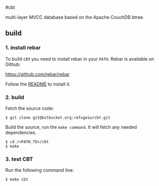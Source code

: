#cbt

multi-layer MVCC database based on the Apache CouchDB btree.

## build

### 1. install rebar
To build cbt you need to install rebar in your `PATH`. Rebar is
available on Github:

https://github.com/rebar/rebar

Follow the
[README](https://github.com/rebar/rebar/blob/master/README.md) to
install it.

### 2. build

Fetch the source code:

    $ git clone git@bitbucket.org:refugeio/cbt.git

Build the source, run the `make command`. It will fetch any needed
dependencies.
    
    $ cd /<PATH_TO>/cbt
    $ make

### 3. test CBT

Run the following command line:

    $ make cbt
